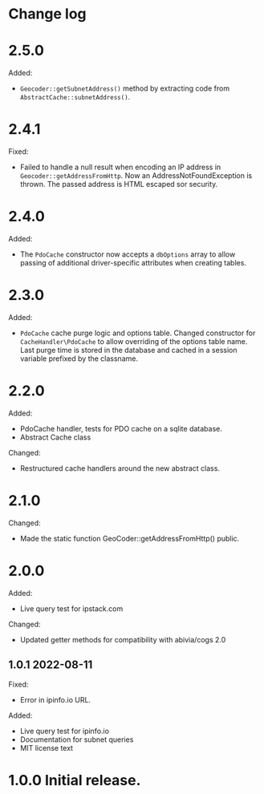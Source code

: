 # Change log

# 2.5.0

Added:
* `Geocoder::getSubnetAddress()` method by extracting code from `AbstractCache::subnetAddress()`.

# 2.4.1

Fixed:
* Failed to handle a null result when encoding an IP address in `Geocoder::getAddressFromHttp`.
  Now an AddressNotFoundException is thrown.
  The passed address is HTML escaped sor security.

# 2.4.0

Added:
* The `PdoCache` constructor now accepts a `dbOptions` array to allow passing of additional
  driver-specific attributes when creating tables. 

# 2.3.0

Added:
* `PdoCache` cache purge logic and options table.
  Changed constructor for `CacheHandler\PdoCache` to allow overriding of the options table name. 
  Last purge time is stored in the database
  and cached in a session variable prefixed by the classname.

# 2.2.0

Added:
* PdoCache handler, tests for PDO cache on a sqlite database.
* Abstract Cache class

Changed:
* Restructured cache handlers around the new abstract class.

# 2.1.0

Changed:
* Made the static function GeoCoder::getAddressFromHttp() public.

# 2.0.0

Added:
* Live query test for ipstack.com

Changed:
* Updated getter methods for compatibility with abivia/cogs 2.0

## 1.0.1 2022-08-11

Fixed:
* Error in ipinfo.io URL.

Added:
* Live query test for ipinfo.io
* Documentation for subnet queries
* MIT license text

# 1.0.0 Initial release.


